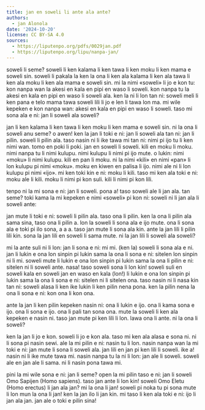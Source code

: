 ```yaml
---
title: jan en soweli li ante ala ante?
authors:
  - jan Alonola
date: '2024-10-20'
license: CC BY-SA 4.0
sources:
  - https://liputenpo.org/pdfs/0029jan.pdf
  - https://liputenpo.org/lipu/nanpa-jan/
---
```


soweli li seme? soweli li ken kalama li ken tawa li ken moku li ken mama e soweli sin. soweli li pakala la ken la ona li ken ala kalama li ken ala tawa li ken ala moku li ken ala mama e soweli sin. mi la nimi «soweli» li jo e kon tu: kon nanpa wan la akesi en kala en pipi en waso li soweli. kon nanpa tu la akesi en kala en pipi en waso li soweli ala. ken la ni li lon tan ni: soweli meli li ken pana e telo mama tawa soweli lili li jo e len li tawa lon ma. mi wile kepeken e kon nanpa wan: akesi en kala en pipi en waso li soweli. taso mi sona ala e ni: jan li soweli ala soweli?

jan li ken kalama li ken tawa li ken moku li ken mama e soweli sin. ni la ona li soweli anu seme? o awen! ken la jan li toki e ni: jan li soweli ala tan ni: jan li pilin. soweli li pilin ala. taso nasin ni li ike tawa mi tan ni: nimi pi ijo tu li ken nimi wan. tomo en poki li poki. jan en soweli li soweli. kili en moku li moku. nimi nanpa tu li nimi kulupu. nimi kulupu li nimi pi ijo mute. o lukin: nimi «moku» li nimi kulupu. kili en pan li moku. ni la nimi «kili» en nimi «pan» li lon kulupu pi nimi «moku». moku en kiwen en palisa li ijo. nimi ale ni li lon kulupu pi nimi «ijo». mi ken toki kin e ni: moku li kili. taso mi ken ala toki e ni: moku ale li kili. moku li nimi pi kon suli. kili li nimi pi kon lili.

tenpo ni la mi sona e ni: jan li soweli. pona a! taso soweli ale li jan ala. tan seme? toki kama la mi kepeken e nimi «soweli» pi kon ni: soweli ni li jan ala li soweli ante:

jan mute li toki e ni: soweli li pilin ala. taso ona li pilin. ken la ona li pilin ala sama sina, taso ona li pilin a. lon la soweli li sona ala e ijo mute. ona li sona ala e toki pi ilo sona, a a a. taso jan mute li sona ala kin. ante la jan lili li pilin lili kin. sona la jan lili en soweli li sama mute. ni la jan lili li soweli ala soweli?

mi la ante suli ni li lon: jan li sona e ni: mi mi. (ken la) soweli li sona ala e ni. jan li lukin e ona lon sinpin pi lukin sama la ona li sona e ni: sitelen lon sinpin ni li mi. soweli mute li lukin e ona lon sinpin pi lukin sama la ona li pilin e ni: sitelen ni li soweli ante. nasa! taso soweli sona li lon kin! soweli suli en soweli kala en soweli jan en waso en kala (lon!) li lukin e ona lon sinpin pi lukin sama la ona li sona e ni: sitelen ni li sitelen ona. taso nasin ni li nasa kin tan ni: soweli alasa li ken ike lukin li ken pilin nena pona. ken la pilin nena la ona li sona e ni: kon ona li kon ona.

ante la jan li ken pilin kepeken nasin ni: ona li lukin e ijo. ona li kama sona e ijo. ona li sona e ijo. ona li pali tan sona ona. mute la soweli li ken ala kepeken e nasin ni. taso jan mute pi ken lili li lon. lawa ona li ante. ni la ona li soweli?

ken la jan li jo e kon. soweli li jo e kon ala. taso mi ken ala alasa e sona ni. ni li sona pi nasin sewi. ale la mi pilin e ni: nasin tu li lon. nasin nanpa wan la mi toki e ni: jan mute li sona li soweli ala. jan lili en jan pi ken lili li soweli. ike a! nasin ni li ike mute tawa mi. nasin nanpa tu la ni li lon: jan ale li soweli. soweli ale en jan ale li sama. ni li nasin pona tawa mi.

pini la mi wile sona e ni: jan li seme? open la mi pilin taso e ni: jan li soweli Omo Sapijen (Homo sapiens). taso jan ante li lon kin! soweli Omo Eletu (Homo erectus) li jan ala jan? mi la ona li jan! soweli pi noka tu pi sona mute li lon mun la ona li jan! ken la jan ilo li jan kin. mi taso li ken ala toki e ni: ijo li jan ala jan. jan ale o toki e pilin sina!